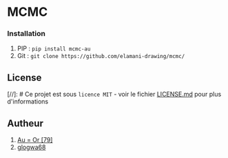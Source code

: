# MCMC

### Installation

1. PIP : `pip install mcmc-au`
2. Git : `git clone https://github.com/elamani-drawing/mcmc/`

## License

[//]: # Ce projet est sous ``licence MIT`` - voir le fichier [LICENSE.md](LICENSE) pour plus d'informations

## Autheur

1. [Au = Or [79]](https://github.com/elamani-drawing)
2. [glogwa68](https://github.com/glogwa68)